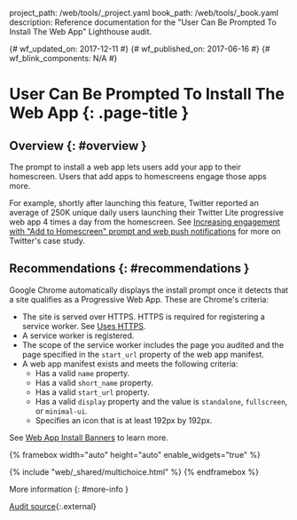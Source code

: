 project_path: /web/tools/_project.yaml
book_path: /web/tools/_book.yaml
description: Reference documentation for the "User Can Be Prompted To Install The Web App" Lighthouse audit.

{# wf_updated_on: 2017-12-11 #}
{# wf_published_on: 2017-06-16 #}
{# wf_blink_components: N/A #}

# User Can Be Prompted To Install The Web App  {: .page-title }

## Overview {: #overview }

The prompt to install a web app lets users add your app to their homescreen.
Users that add apps to homescreens engage those apps more.

For example, shortly after launching this feature, Twitter reported an
average of 250K unique daily users launching their Twitter Lite progressive
web app 4 times a day from the homescreen. See [Increasing engagement with
"Add to Homescreen" prompt and web push notifications][TL] for more on
Twitter's case study.

[TL]: /web/showcase/2017/twitter#increasing_engagement_with_add_to_homescreen_prompt_and_web_push_notifications

## Recommendations {: #recommendations }

Google Chrome automatically displays the install prompt once it detects that
a site qualifies as a Progressive Web App. These are Chrome's criteria:

* The site is served over HTTPS. HTTPS is required for
  registering a service worker. See [Uses HTTPS][HTTPS].
* A service worker is registered.
* The scope of the service worker includes the page you audited and the
  page specified in the `start_url` property of the web app manifest.
* A web app manifest exists and meets the following criteria:
    * Has a valid `name` property.
    * Has a valid `short_name` property.
    * Has a valid `start_url` property.
    * Has a valid `display` property and the value is `standalone`,
      `fullscreen`, or `minimal-ui`.
    * Specifies an icon that is at least 192px by 192px.

See [Web App Install Banners][WAIB] to learn more.

[HTTPS]: /web/tools/lighthouse/audits/https
[WAIB]: /web/fundamentals/app-install-banners

{% framebox width="auto" height="auto" enable_widgets="true" %}
<script>
var label = 'Install Prompt / Needs More Info';
var url = 'https://github.com/google/webfundamentals/issues/new?title=[' +
      label + ']';
var feedback = {
  "category": "Lighthouse",
  "choices": [
    {
      "button": {
        "text": "I Need More Information"
      },
      "response": 'Please <a href="' + url + '" target="_blank">open a ' +
          'GitHub issue</a> and tell us how to make this section better.',
      "analytics": {
        "label": label
      }
    }
  ]
};
</script>
{% include "web/_shared/multichoice.html" %}
{% endframebox %}

More information {: #more-info }

[Audit source][src]{:.external}

[src]: https://github.com/GoogleChrome/lighthouse/blob/master/lighthouse-core/audits/webapp-install-banner.js
